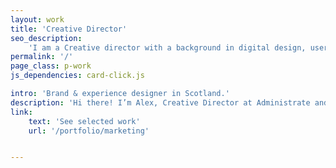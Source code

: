 ```yaml
---
layout: work
title: 'Creative Director'
seo_description:
    'I am a Creative director with a background in digital design, user experience, and front-end web development.'
permalink: '/'
page_class: p-work
js_dependencies: card-click.js

intro: 'Brand & experience designer in Scotland.'
description: 'Hi there! I’m Alex, Creative Director at Administrate and Philadelphian now living in Edinburgh, Scotland.'
link:
    text: 'See selected work'
    url: '/portfolio/marketing'


---
```

